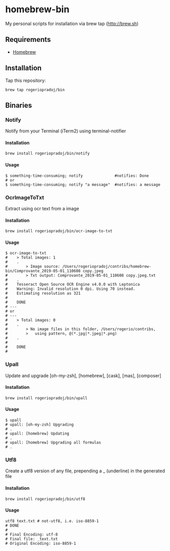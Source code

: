 # homebrew-bin

My personal scripts for installation via brew tap (http://brew.sh)

## Requirements

- [Homebrew](http://brew.sh)

## Installation

Tap this repository:

```shell
brew tap rogeriopradoj/bin
```

## Binaries

### Notify

Notify from your Terminal (iTerm2) using terminal-notifier

#### Installation

```shell
brew install rogeriopradoj/bin/notify
```

#### Usage

```shell
$ something-time-consuming; notify              #notifies: Done
# or
$ something-time-consuming; notify "a message"  #notifies: a message
```

### OcrImageToTxt

Extract using ocr text from a image

#### Installation

```shell
brew install rogeriopradoj/bin/ocr-image-to-txt
```

#### Usage

```shell
$ ocr-image-to-txt
#    > Total images: 1
#    .
#        > Image source: /Users/rogeriopradoj/contribs/homebrew-bin/Comprovante_2019-05-01_110608 copy.jpeg
#        > Txt output: Comprovante_2019-05-01_110608 copy.jpeg.txt
#    .
#    Tesseract Open Source OCR Engine v4.0.0 with Leptonica
#    Warning: Invalid resolution 0 dpi. Using 70 instead.
#    Estimating resolution as 321
#
#    DONE
# ---
# or
# ---
#    > Total images: 0
#    .
#        > No image files in this folder, /Users/rogerio/contribs,
#        >   using pattern, @(*.jpg|*.jpeg|*.png)
#    .
#
#    DONE
#
```

### Upall

Update and upgrade [oh-my-zsh], [homebrew], [cask], [mas], [composer]

#### Installation

```shell
brew install rogeriopradoj/bin/upall
```

#### Usage

```shell
$ upall
# upall: [oh-my-zsh] Upgrading
# .
# upall: [homebrew] Updating
# .
# upall: [homebrew] Upgrading all formulas
# .
```

### Utf8

Create a utf8 version of any file, prepending a _ (underline) in the generated file

#### Installation

```shell
brew install rogeriopradoj/bin/utf8
```

#### Usage

```shell
utf8 text.txt # not-utf8, i.e. iso-8859-1
# DONE
#
# Final Encoding: utf-8
# Final file: _text.txt
# Original Encoding: iso-8859-1
```
